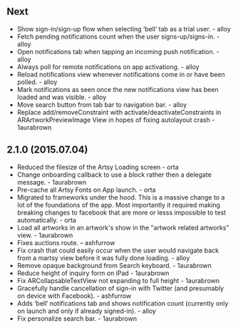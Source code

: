 ## Next

* Show sign-in/sign-up flow when selecting ‘bell’ tab as a trial user. - alloy
* Fetch pending notifications count when the user signs-up/signs-in. - alloy
* Open notifications tab when tapping an incoming push notification. - alloy
* Always poll for remote notifications on app activationg. - alloy
* Reload notifications view whenever notifications come in or have been polled. - alloy
* Mark notifications as seen once the new notifications view has been loaded and was visible. - alloy
* Move search button from tab bar to navigation bar. - alloy
* Replace add/removeConstraint with activate/deactivateConstraints in ARArtworkPreviewImage View in hopes of fixing autolayout crash - 1aurabrown

## 2.1.0 (2015.07.04)

* Reduced the filesize of the Artsy Loading screen - orta
* Change onboarding callback to use a block rather then a delegate message. - 1aurabrown
* Pre-cache all Artsy Fonts on App launch. - orta
* Migrated to frameworks under the hood. This is a massive change to a lot
  of the foundations of the app. Most importantly it required making breaking 
  changes to facebook that are more or lesss impossible to test automatically. - orta
* Load all artworks in an artwork's show in the "artwork related artworks" view. - 1aurabrown
* Fixes auctions route. – ashfurrow
* Fix crash that could easily occur when the user would navigate back from a martsy view before it was fully done loading. - alloy
* Remove opaque background from Search keyboard. - 1aurabrown
* Reduce height of inquiry form on iPad - 1aurabrown
* Fix ARCollapsableTextView not expanding to full height - 1aurabrown
* Gracefully handle cancellation of sign-in with Twitter (and presumably on device with Facebook). - ashfurrow
* Adds ‘bell’ notifications tab and shows notification count (currently only on launch and only if already signed-in). - alloy
* Fix personalize search bar. - 1aurabrown
